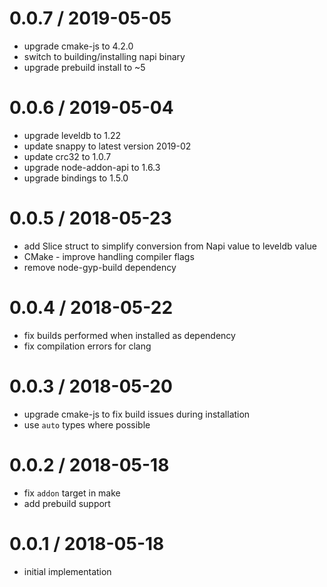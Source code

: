 
0.0.7 / 2019-05-05
==================

 * upgrade cmake-js to 4.2.0
 * switch to building/installing napi binary
 * upgrade prebuild install to ~5

0.0.6 / 2019-05-04
==================

 * upgrade leveldb to 1.22
 * update snappy to latest version 2019-02
 * update crc32 to 1.0.7
 * upgrade node-addon-api to 1.6.3
 * upgrade bindings to 1.5.0

0.0.5 / 2018-05-23
==================

 * add Slice struct to simplify conversion from Napi value to leveldb value
 * CMake - improve handling compiler flags
 * remove node-gyp-build dependency

0.0.4 / 2018-05-22
==================

 * fix builds performed when installed as dependency
 * fix compilation errors for clang

0.0.3 / 2018-05-20
==================

 * upgrade cmake-js to fix build issues during installation
 * use `auto` types where possible

0.0.2 / 2018-05-18
==================

 * fix `addon` target in make
 * add prebuild support

0.0.1 / 2018-05-18
==================

 * initial implementation
